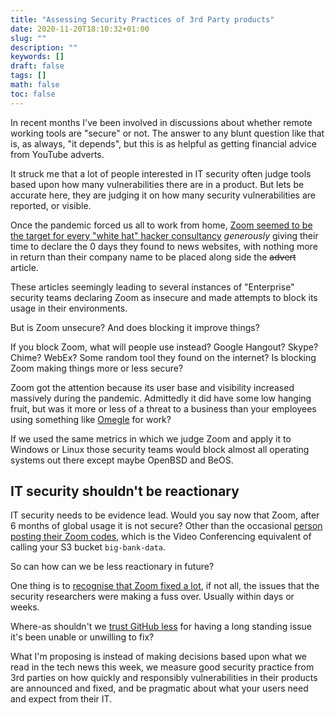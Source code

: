```yaml
---
title: "Assessing Security Practices of 3rd Party products"
date: 2020-11-20T18:10:32+01:00
slug: ""
description: ""
keywords: []
draft: false
tags: []
math: false
toc: false
---
```


In recent months I've been involved in discussions about whether remote working tools are "secure" or not. The answer to any blunt question like that is, as always, "it depends", but this is as helpful as getting financial advice from YouTube adverts.

It struck me that a lot of people interested in IT security often judge tools based upon how many vulnerabilities there are in a product. But lets be accurate here, they are judging it on how many security vulnerabilities are reported, or visible.

<!--alex ignore white-->
Once the pandemic forced us all to work from home, [Zoom seemed to be the target for every "white hat" hacker consultancy](https://www.bbc.co.uk/news/business-52115434) _generously_ giving their time to declare the 0 days they found to news websites, with nothing more in return than their company name to be placed along side the ~~advert~~ article.

These articles seemingly leading to several instances of "Enterprise" security teams declaring Zoom as insecure and made attempts to block its usage in their environments.

But is Zoom unsecure? And does blocking it improve things?

If you block Zoom, what will people use instead? Google Hangout? Skype? Chime? WebEx? Some random tool they found on the internet? Is blocking Zoom making things more or less secure?

Zoom got the attention because its user base and visibility increased massively during the pandemic. Admittedly it did have some low hanging fruit, but was it more or less of a threat to a business than your employees using something like [Omegle](https://en.wikipedia.org/wiki/Omegle) for work?

If we used the same metrics in which we judge Zoom and apply it to Windows or Linux those security teams would block almost all operating systems out there except maybe OpenBSD and BeOS.

##  IT security shouldn't be reactionary

IT security needs to be evidence lead. Would you say now that Zoom, after 6 months of global usage it is not secure? Other than the occasional [person posting their Zoom codes](https://twitter.com/mvanhulten/status/1329885925862760450), which is the Video Conferencing equivalent of calling your S3 bucket `big-bank-data`.

So can how can we be less reactionary in future?

One thing is to [recognise that Zoom fixed a lot](https://www.theregister.com/2020/04/03/zoom_security_improvements/), if not all, the issues that the security researchers were making a fuss over. Usually within days or weeks.

Where-as shouldn't we [trust GitHub less](https://www.zdnet.com/article/google-to-github-times-up-this-unfixed-high-severity-security-bug-affects-developers/) for having a long standing issue it's been unable or unwilling to fix?

What I'm proposing is instead of making decisions based upon what we read in the tech news this week, we measure good security practice from 3rd parties on how quickly and responsibly vulnerabilities in their products are announced and fixed, and be pragmatic about what your users need and expect from their IT.
